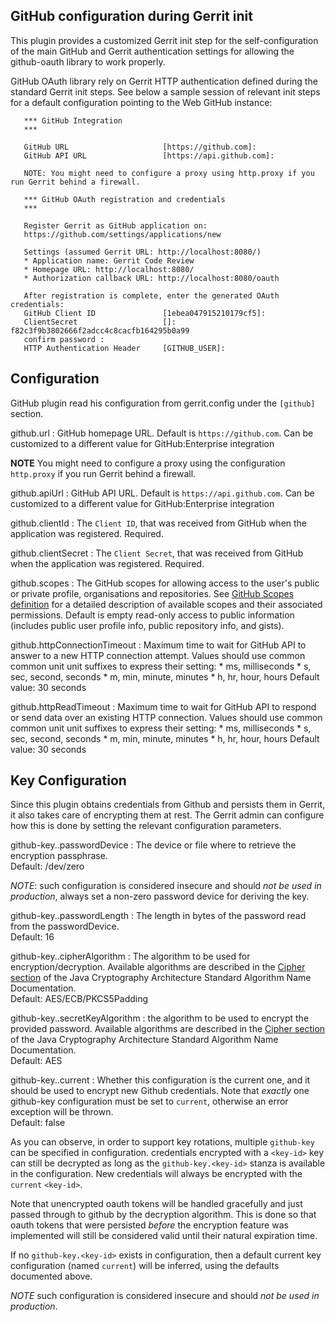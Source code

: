 
GitHub configuration during Gerrit init
---------------------------------------

This plugin provides a customized Gerrit init step for the self-configuration of
the main GitHub and Gerrit authentication settings for allowing the github-oauth
library to work properly.

GitHub OAuth library rely on Gerrit HTTP authentication defined during the standard
Gerrit init steps.
See below a sample session of relevant init steps for a default
configuration pointing to the Web GitHub instance:

```
   *** GitHub Integration
   *** 

   GitHub URL                     [https://github.com]: 
   GitHub API URL                 [https://api.github.com]: 

   NOTE: You might need to configure a proxy using http.proxy if you run Gerrit behind a firewall.

   *** GitHub OAuth registration and credentials
   *** 

   Register Gerrit as GitHub application on:
   https://github.com/settings/applications/new

   Settings (assumed Gerrit URL: http://localhost:8080/)
   * Application name: Gerrit Code Review
   * Homepage URL: http://localhost:8080/
   * Authorization callback URL: http://localhost:8080/oauth

   After registration is complete, enter the generated OAuth credentials:
   GitHub Client ID               [1ebea047915210179cf5]: 
   ClientSecret                   []: f82c3f9b3802666f2adcc4c8cacfb164295b0a99
   confirm password : 
   HTTP Authentication Header     [GITHUB_USER]: 
```

Configuration
-------------

GitHub plugin read his configuration from gerrit.config under the `[github]` section.

github.url
:   GitHub homepage URL. Default is `https://github.com`. Can be customized to a different 
    value for GitHub:Enterprise integration

**NOTE** You might need to configure a proxy using the configuration `http.proxy` if you run
Gerrit behind a firewall.

github.apiUrl
:   GitHub API URL. Default is `https://api.github.com`. Can be customized to a different 
    value for GitHub:Enterprise integration

github.clientId
:   The `Client ID`, that was received from GitHub when the application was registered. Required.

github.clientSecret
:   The `Client Secret`, that was received from GitHub when the application was registered. Required.

github.scopes
:   The GitHub scopes for allowing access to the user's public or private profile, organisations and 
    repositories. See [GitHub Scopes definition](https://developer.github.com/v3/oauth/#scopes) 
    for a detailed description of available scopes and their associated permissions. 
    Default is empty read-only access to public 
    information (includes public user profile info, public repository info, and gists).

github.httpConnectionTimeout
:   Maximum time to wait for GitHub API to answer to a new HTTP connection attempt.
    Values should use common common unit unit suffixes to express their setting:
    * ms, milliseconds
    * s, sec, second, seconds
    * m, min, minute, minutes
    * h, hr, hour, hours
    Default value: 30 seconds

github.httpReadTimeout
:   Maximum time to wait for GitHub API to respond or send data over an existing HTTP connection.
    Values should use common common unit unit suffixes to express their setting:
    * ms, milliseconds
    * s, sec, second, seconds
    * m, min, minute, minutes
    * h, hr, hour, hours
    Default value: 30 seconds

Key Configuration
-------------

Since this plugin obtains credentials from Github and persists them in Gerrit,
it also takes care of encrypting them at rest. The Gerrit admin can configure
how this is done by setting the relevant configuration parameters.

github-key.<key-name>.passwordDevice
: The device or file where to retrieve the encryption passphrase.\
Default: /dev/zero

*NOTE*: such configuration is considered insecure and should *not be used in
production*, always set a non-zero password device for deriving the key.

github-key.<key-id>.passwordLength
: The length in bytes of the password read from the passwordDevice.\
Default: 16

github-key.<key-id>.cipherAlgorithm
: The algorithm to be used for encryption/decryption. Available algorithms are
described in
the [Cipher section](https://docs.oracle.com/en/java/javase/11/docs/specs/security/standard-names.html#cipher-algorithm-names)
of the Java Cryptography Architecture Standard Algorithm Name Documentation.\
Default: AES/ECB/PKCS5Padding

github-key.<key-id>.secretKeyAlgorithm
: the algorithm to be used to encrypt the provided password. Available
algorithms are described in
the [Cipher section](https://docs.oracle.com/en/java/javase/11/docs/specs/security/standard-names.html#cipher-algorithm-names)
of the Java Cryptography Architecture Standard Algorithm Name Documentation.\
Default: AES

github-key.<key-id>.current
: Whether this configuration is the current one, and it should be used to
encrypt new Github credentials. Note that _exactly_ one github-key configuration
must be set to `current`, otherwise an error exception will be thrown.\
Default: false

As you can observe, in order to support key rotations, multiple `github-key`
can be specified in configuration. credentials encrypted with a `<key-id>` key
can still be decrypted as long as the `github-key.<key-id>` stanza is available
in the configuration. New credentials will always be encrypted with
the `current` `<key-id>`.

Note that unencrypted oauth tokens will be handled gracefully and just passed
through to github by the decryption algorithm. This is done so that oauth tokens
that were persisted _before_ the encryption feature was implemented will still
be considered valid until their natural expiration time.

If no `github-key.<key-id>` exists in configuration, then a default current key
configuration
(named `current`) will be inferred, using the defaults documented above.

*NOTE* such configuration is considered insecure and should *not be used in
production*.